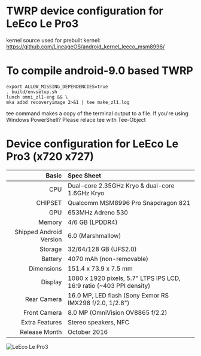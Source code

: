 TWRP device configuration for LeEco Le Pro3
==============

kernel source used for prebuilt kernel:
https://github.com/LineageOS/android_kernel_leeco_msm8996/

To compile android-9.0 based TWRP
==============

    export ALLOW_MISSING_DEPENDENCIES=true
    . build/envsetup.sh
    lunch omni_zl1-eng && \
    mka adbd recoveryimage 2>&1 | tee make_zl1.log

tee command makes a copy of the terminal output to a file.
If you're using Windows PowerShell? Please relace tee with
Tee-Object


Device configuration for LeEco Le Pro3 (x720 x727)
=====================================

Basic                   | Spec Sheet
-----------------------:|:-------------------------
CPU                     | Dual-core 2.35GHz Kryo & dual-core 1.6GHz Kryo
CHIPSET                 | Qualcomm MSM8996 Pro Snapdragon 821
GPU                     | 653MHz Adreno 530
Memory                  | 4/6 GB (LPDDR4)
Shipped Android Version | 6.0 (Marshmallow)
Storage                 | 32/64/128 GB (UFS2.0)
Battery                 | 4070 mAh (non-removable)
Dimensions              | 151.4 x 73.9 x 7.5 mm
Display                 | 1080 x 1920 pixels, 5.7" LTPS IPS LCD, 16:9 ratio (~403 PPI density)
Rear Camera             | 16.0 MP, LED flash (Sony Exmor RS IMX298 f/2.0, 1/2.8")
Front Camera            | 8.0 MP (OmniVision OV8865 f/2.2)
Extra Features          | Stereo speakers, NFC
Release Month           | October 2016

![LeEco Le Pro3](https://wiki.lineageos.org/images/devices/zl1.png "LeEco Le Pro3")
